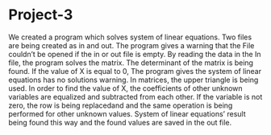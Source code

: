 # Project-3
We created a program which solves system of linear equations. Two files are being created as in and out. The program gives a warning that the File couldn’t be opened if the in or out file is empty. By reading the data in the In file, the program solves the matrix. The determinant of the matrix is being found. If the value of X is equal to 0, The program gives the system of linear equations has no solutions warning. In matrices, the upper triangle is being used. In order to find the value of X, the coefficients of other unknown variables are equalized and subtracted from each other. If the variable is not zero, the row is being replacedand and the same operation is being performed for other unknown values. System of linear equations’ result being found this way and the found values are saved in the out file.
